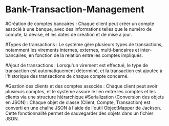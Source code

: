 # Bank-Transaction-Management
#Création de comptes bancaires : Chaque client peut créer un compte associé à une banque, avec des informations telles que le numéro de compte, la devise, et les dates de création et de mise à jour.

#Types de transactions : Le système gère plusieurs types de transactions, notamment les virements internes, externes, multi-bancaires et inter-bancaires, en fonction de la relation entre les comptes impliqués.

#Ajout de transactions : Lorsqu'un virement est effectué, le type de transaction est automatiquement déterminé, et la transaction est ajoutée à l'historique des transactions de chaque compte concerné.

#Gestion des clients et des comptes associés : Chaque client peut avoir plusieurs comptes, et le système assure le lien entre les comptes et les clients via une structure hiérarchique
#Serialization (Conversion des objets en JSON) : Chaque objet de classe (Client, Compte, Transaction) est converti en une chaîne JSON à l'aide de l'outil ObjectMapper de Jackson. Cette fonctionnalité permet de sauvegarder des objets dans un fichier JSON.
